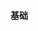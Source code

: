 #### 基础
<div class="item-row">
    <Item img="/assets/img/item-imgs/jquery.png" title="jQuery" href="https://jquery.com/" />
</div>

